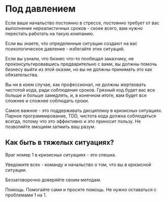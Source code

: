 # Под давлением

Если ваше начальство постоянно в стрессе, постоянно требует от вас выполнение нереалистичных сроков - скоее всего, вам нужно перестать работать на такую компанию.

Если вы знаете, что определенные ситуации создают на вас психологическое давление - избегайте этих ситуаций.

Если вы узнали, что бизнес что-то пообещал заказчику, не проконсультировавшись предварительно с вами, вы должны помочь бизнесу выйти из этой оказии, но вы не должны принимать это как обязательства.

Вы ни в коем случае, как профессионал, не должны жертвовать чистотой кода, ради соблюдения сроков. Грязный код будет вас все больше и больше замедлять, и, в конечном итоге, вам будет все сложнее и сложнее соблюдать сроки.

Самое важное - это поддерживать дисциплину в кризисных ситуациях. Парное программирование, TDD, чистота кода должна соблюдаться всегда, потому что это эффективно и это приносит пользу. Не позволяйте эмоциям затмить ваш разум.

## Как быть в тяжелых ситуациях?

Враг номер 1 в кризисных ситуациях - это спешка.

Уведомите всех - команду и начальство о том, что вы в кризисной ситуации.

Беззаговорочно доверяйте своим методам.

Помощь. Помогайте сами и просите помощь. Не нужно оставаться с проблемами 1 на 1.
